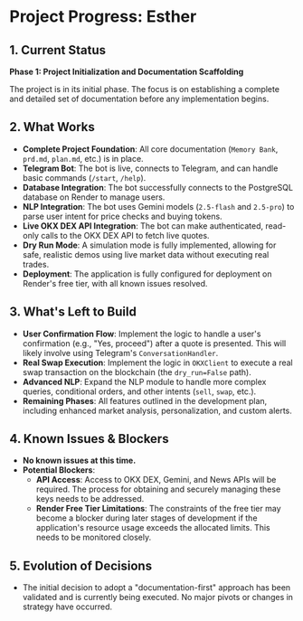 # Project Progress: Esther

## 1. Current Status
**Phase 1: Project Initialization and Documentation Scaffolding**

The project is in its initial phase. The focus is on establishing a complete and detailed set of documentation before any implementation begins.

## 2. What Works
- **Complete Project Foundation**: All core documentation (`Memory Bank`, `prd.md`, `plan.md`, etc.) is in place.
- **Telegram Bot**: The bot is live, connects to Telegram, and can handle basic commands (`/start`, `/help`).
- **Database Integration**: The bot successfully connects to the PostgreSQL database on Render to manage users.
- **NLP Integration**: The bot uses Gemini models (`2.5-flash` and `2.5-pro`) to parse user intent for price checks and buying tokens.
- **Live OKX DEX API Integration**: The bot can make authenticated, read-only calls to the OKX DEX API to fetch live quotes.
- **Dry Run Mode**: A simulation mode is fully implemented, allowing for safe, realistic demos using live market data without executing real trades.
- **Deployment**: The application is fully configured for deployment on Render's free tier, with all known issues resolved.

## 3. What's Left to Build
- **User Confirmation Flow**: Implement the logic to handle a user's confirmation (e.g., "Yes, proceed") after a quote is presented. This will likely involve using Telegram's `ConversationHandler`.
- **Real Swap Execution**: Implement the logic in `OKXClient` to execute a real swap transaction on the blockchain (the `dry_run=False` path).
- **Advanced NLP**: Expand the NLP module to handle more complex queries, conditional orders, and other intents (`sell`, `swap`, etc.).
- **Remaining Phases**: All features outlined in the development plan, including enhanced market analysis, personalization, and custom alerts.

## 4. Known Issues & Blockers
- **No known issues at this time.**
- **Potential Blockers**:
    - **API Access**: Access to OKX DEX, Gemini, and News APIs will be required. The process for obtaining and securely managing these keys needs to be addressed.
    - **Render Free Tier Limitations**: The constraints of the free tier may become a blocker during later stages of development if the application's resource usage exceeds the allocated limits. This needs to be monitored closely.

## 5. Evolution of Decisions
- The initial decision to adopt a "documentation-first" approach has been validated and is currently being executed. No major pivots or changes in strategy have occurred.
